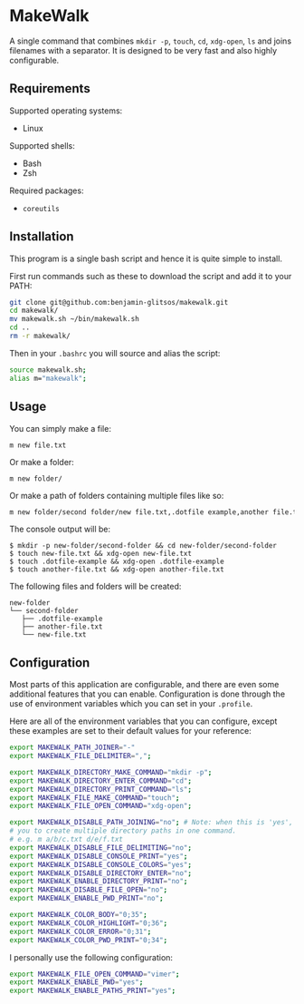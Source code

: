 # MakeWalk

A single command that combines `mkdir -p`, `touch`, `cd`, `xdg-open`, `ls` and joins filenames with a separator. It is designed to be very fast and also highly configurable.

## Requirements

Supported operating systems:

* Linux

Supported shells:

* Bash
* Zsh

Required packages:

* `coreutils`

## Installation

This program is a single bash script and hence it is quite simple to install.

First run commands such as these to download the script and add it to your PATH:

```bash
git clone git@github.com:benjamin-glitsos/makewalk.git
cd makewalk/
mv makewalk.sh ~/bin/makewalk.sh
cd ..
rm -r makewalk/
```

Then in your `.bashrc` you will source and alias the script:

```bash
source makewalk.sh;
alias m="makewalk";
```

## Usage

You can simply make a file:

```
m new file.txt
```

Or make a folder:

```
m new folder/
```

Or make a path of folders containing multiple files like so:

```bash
m new folder/second folder/new file.txt,.dotfile example,another file.txt
```

The console output will be:

```
$ mkdir -p new-folder/second-folder && cd new-folder/second-folder
$ touch new-file.txt && xdg-open new-file.txt
$ touch .dotfile-example && xdg-open .dotfile-example
$ touch another-file.txt && xdg-open another-file.txt
```

The following files and folders will be created:

```
new-folder
└── second-folder
   ├── .dotfile-example
   ├── another-file.txt
   └── new-file.txt
```

## Configuration

Most parts of this application are configurable, and there are even some additional features that you can enable. Configuration is done through the use of environment variables which you can set in your `.profile`.

Here are all of the environment variables that you can configure, except these examples are set to their default values for your reference:

```bash
export MAKEWALK_PATH_JOINER="-"
export MAKEWALK_FILE_DELIMITER=",";

export MAKEWALK_DIRECTORY_MAKE_COMMAND="mkdir -p";
export MAKEWALK_DIRECTORY_ENTER_COMMAND="cd";
export MAKEWALK_DIRECTORY_PRINT_COMMAND="ls";
export MAKEWALK_FILE_MAKE_COMMAND="touch";
export MAKEWALK_FILE_OPEN_COMMAND="xdg-open";

export MAKEWALK_DISABLE_PATH_JOINING="no"; # Note: when this is 'yes', it allows
# you to create multiple directory paths in one command.
# e.g. m a/b/c.txt d/e/f.txt
export MAKEWALK_DISABLE_FILE_DELIMITING="no";
export MAKEWALK_DISABLE_CONSOLE_PRINT="yes";
export MAKEWALK_DISABLE_CONSOLE_COLORS="yes";
export MAKEWALK_DISABLE_DIRECTORY_ENTER="no";
export MAKEWALK_ENABLE_DIRECTORY_PRINT="no";
export MAKEWALK_DISABLE_FILE_OPEN="no";
export MAKEWALK_ENABLE_PWD_PRINT="no";

export MAKEWALK_COLOR_BODY="0;35";
export MAKEWALK_COLOR_HIGHLIGHT="0;36";
export MAKEWALK_COLOR_ERROR="0;31";
export MAKEWALK_COLOR_PWD_PRINT="0;34";
```

I personally use the following configuration:

```bash
export MAKEWALK_FILE_OPEN_COMMAND="vimer";
export MAKEWALK_ENABLE_PWD="yes";
export MAKEWALK_ENABLE_PATHS_PRINT="yes";
```
